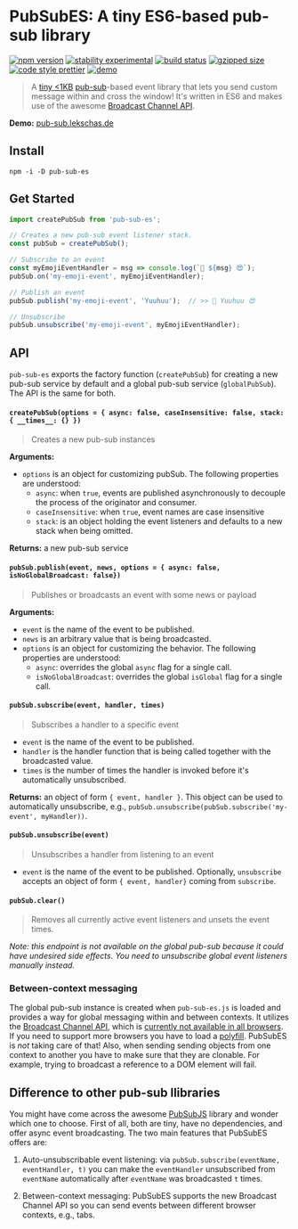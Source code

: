 # PubSubES: A tiny ES6-based pub-sub library

[![npm version](https://img.shields.io/npm/v/pub-sub-es.svg)](https://www.npmjs.com/package/pub-sub-es)
[![stability experimental](https://img.shields.io/badge/stability-stable-green.svg)](https://nodejs.org/api/documentation.html#documentation_stability_index)
[![build status](https://img.shields.io/github/actions/workflow/status/flekschas/pub-sub/build.yml?branch=master&color=a17fff)](https://github.com/flekschas/pub-sub/actions?query=workflow%3Abuild)
[![gzipped size](https://img.shields.io/bundlephobia/minzip/pub-sub-es?color=6ae3c7&label=gzipped%20size)](https://unpkg.com/pub-sub-es)
[![code style prettier](https://img.shields.io/badge/code_style-prettier-ff69b4.svg)](https://github.com/prettier/prettier)
[![demo](https://img.shields.io/badge/demo-online-c15de2.svg)](http://pub-sub.lekschas.de)

> A [tiny <1KB](https://bundlephobia.com/result?p=pub-sub-es) [pub-sub](https://en.wikipedia.org/wiki/Publish%E2%80%93subscribe_pattern)-based event library that lets you send custom message within and cross the window! It's written in ES6 and makes use of the awesome [Broadcast Channel API](https://developer.mozilla.org/en-US/docs/Web/API/Broadcast_Channel_API).

**Demo:** [pub-sub.lekschas.de](http://pub-sub.lekschas.de)

## Install

```
npm -i -D pub-sub-es
```

## Get Started

```javascript
import createPubSub from 'pub-sub-es';

// Creates a new pub-sub event listener stack.
const pubSub = createPubSub();

// Subscribe to an event
const myEmojiEventHandler = msg => console.log(`🎉 ${msg} 😍`);
pubSub.on('my-emoji-event', myEmojiEventHandler);

// Publish an event
pubSub.publish('my-emoji-event', 'Yuuhuu');  // >> 🎉 Yuuhuu 😍

// Unsubscribe
pubSub.unsubscribe('my-emoji-event', myEmojiEventHandler);
```

## API

`pub-sub-es` exports the factory function (`createPubSub`) for creating a new pub-sub service by default and a global pub-sub service (`globalPubSub`). The API is the same for both.

#### `createPubSub(options = { async: false, caseInsensitive: false, stack: { __times__: {} })`

> Creates a new pub-sub instances

**Arguments:**
- `options` is an object for customizing pubSub. The following properties are understood:
   - `async`: when `true`, events are published asynchronously to decouple the process of the originator and consumer.
   - `caseInsensitive`: when `true`, event names are case insensitive
   - `stack`: is an object holding the event listeners and defaults to a new stack when being omitted.

**Returns:** a new pub-sub service

#### `pubSub.publish(event, news, options = { async: false, isNoGlobalBroadcast: false})`

> Publishes or broadcasts an event with some news or payload

**Arguments:**
- `event` is the name of the event to be published.
- `news` is an arbitrary value that is being broadcasted.
- `options` is an object for customizing the behavior. The following properties are understood:
   - `async`: overrides the global `async` flag for a single call.
   - `isNoGlobalBroadcast`: overrides the global `isGlobal` flag for a single call.

#### `pubSub.subscribe(event, handler, times)`

> Subscribes a handler to a specific event

- `event` is the name of the event to be published.
- `handler` is the handler function that is being called together with the broadcasted value.
- `times` is the number of times the handler is invoked before it's automatically unsubscribed.

**Returns:** an object of form `{ event, handler }`. This object can be used to automatically unsubscribe, e.g., `pubSub.unsubscribe(pubSub.subscribe('my-event', myHandler))`.

#### `pubSub.unsubscribe(event)`

> Unsubscribes a handler from listening to an event

- `event` is the name of the event to be published. Optionally, `unsubscribe` accepts an object of form `{ event, handler}` coming from `subscribe`. 

#### `pubSub.clear()`

> Removes all currently active event listeners and unsets the event times.

_Note: this endpoint is not available on the global pub-sub because it could have undesired side effects. You need to unsubscribe global event listeners manually instead._

### Between-context messaging

The global pub-sub instance is created when `pub-sub-es.js` is loaded and provides a way for
global messaging within and between contexts. It utilizes the [Broadcast Channel API](https://developer.mozilla.org/en-US/docs/Web/API/BroadcastChannel), which is [currently not available in all browsers](https://caniuse.com/#feat=broadcastchannel). If you need to support more browsers you have to load a [polyfill](https://gist.github.com/alexis89x/041a8e20a9193f3c47fb). PubSubES is _not_ taking care of that! Also, when sending sending objects from one context to another you have to make sure that they are clonable. For example, trying to broadcast a reference to a DOM element will fail.

## Difference to other pub-sub llibraries

You might have come across the awesome [PubSubJS](https://github.com/mroderick/PubSubJS) library and wonder which one to choose. First of all, both are tiny, have no dependencies, and offer async event broadcasting. The two main features that PubSubES offers are:

1. Auto-unsubscribable event listening: via `pubSub.subscribe(eventName, eventHandler, t)` you can make the `eventHandler` unsubscribed from `eventName` automatically after `eventName` was broadcasted `t` times.

2. Between-context messaging: PubSubES supports the new Broadcast Channel API so you can send events between different browser contexts, e.g., tabs.
